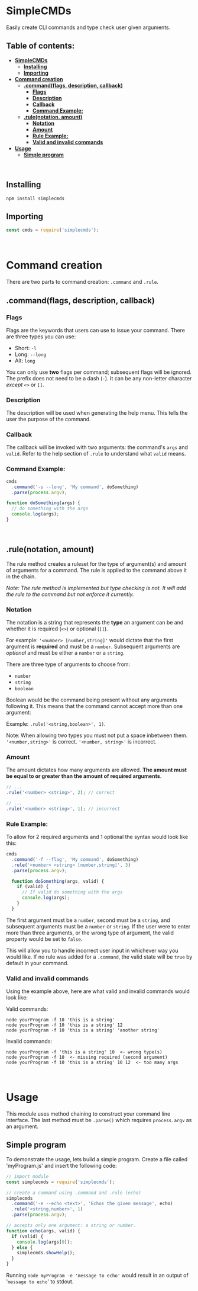 # **SimpleCMDs**
Easily create CLI commands and type check user given arguments. 

##   Table of contents: <!-- omit in toc -->

- [**SimpleCMDs**](#simplecmds)
  - [**Installing**](#installing)
  - [**Importing**](#importing)
- [**Command creation**](#command-creation)
  - [**.command(flags, description, callback)**](#commandflags-description-callback)
    - [**Flags**](#flags)
    - [**Description**](#description)
    - [**Callback**](#callback)
    - [**Command Example:**](#command-example)
  - [**.rule(notation, amount)**](#rulenotation-amount)
    - [**Notation**](#notation)
    - [**Amount**](#amount)
    - [**Rule Example:**](#rule-example)
    - [**Valid and invalid commands**](#valid-and-invalid-commands)
- [**Usage**](#usage)
  - [**Simple program**](#simple-program)

&nbsp;

## **Installing**

```
npm install simplecmds
```

## **Importing**

```javascript
const cmds = require('simplecmds');
```

&nbsp;
# **Command creation**
There are two parts to command creation: `.command` and `.rule`.

## **.command(flags, description, callback)**

### **Flags**
Flags are the keywords that users can use to issue your command. There are three types you can use:
- Short: `-l`
- Long: `--long`
- Alt: `long`

You can only use **two** flags per command; subsequent flags will be ignored. The prefix does not need to be a dash (`-`). It can be any non-letter character *except* `<>` or `[]`.

### **Description**
The description will be used when generating the help menu. This tells the user the purpose of the command.

### **Callback**
The callback will be invoked with two arguments: the command's `args` and `valid`. Refer to the help section of `.rule` to understand what `valid` means.

### **Command Example:**
```javascript
cmds
  .command('-s --long', 'My command', doSomething)
  .parse(process.argv);

function doSomething(args) {
  // do something with the args
  console.log(args);
}
```

&nbsp;
## **.rule(notation, amount)**
The rule method creates a ruleset for the type of argument(s) and amount of arguments for a command. The rule is applied to the command above it in the chain.

*Note: The rule method is implemented but type checking is not. It will add the rule to the command but not enforce it currently.*

### **Notation**
The notation is a string that represents the **type** an argument can be and whether it is required (`<>`) or optional (`[]`).

For example: `'<number> [number,string]'` would dictate that the first argument is **required** and must be a `number`. Subsequent arguments are *optional* and must be either a `number` or a `string`.

There are three type of arguments to choose from:
- `number`
- `string`
- `boolean`

Boolean would be the command being present without any arguments following it. This means that the command cannot accept more than one argument:

Example: `.rule('<string,boolean>', 1)`.

Note: When allowing two types you must not put a space inbetween them. `'<number,string>'` is correct. `'<number, string>'` is incorrect.

### **Amount**
The amount dictates how many arguments are allowed. **The amount must be equal to or greater than the amount of required arguments**.

```javascript
// ...
.rule('<number> <string>', 2); // correct

// ...
.rule('<number> <string>', 1); // incorrect
```
### **Rule Example:**

To allow for 2 required arguments and 1 optional the syntax would look like this:
```javascript
cmds
  .command('-f --flag', 'My command', doSomething)
  .rule('<number> <string> [number,string]', 3)
  .parse(process.argv);

  function doSomething(args, valid) {
    if (valid) {
      // If valid do something with the args
      console.log(args);
    }
  }
```
The first argument must be a `number`, second must be a `string`, and subsequent arguments must be a `number` or `string`. If the user were to enter more than three arguments, or the wrong type of argument, the valid property would be set to `false`.

This will allow you to handle incorrect user input in whichever way you would like. If no rule was added for a `.command`, the valid state will be `true` by default in your command.

### **Valid and invalid commands**

Using the example above, here are what valid and invalid commands would look like:

Valid commands:
```
node yourProgram -f 10 'this is a string'
node yourProgram -f 10 'this is a string' 12
node yourProgram -f 10 'this is a string' 'another string'
```

Invalid commands:
```
node yourProgram -f 'this is a string' 10  <- wrong type(s)
node yourProgram -f 10  <- missing required (second argument)
node yourProgram -f 10 'this is a string' 10 12  <- too many args
```

&nbsp;
# **Usage**
This module uses method chaining to construct your command line interface. The last method must be `.parse()` which requires `process.argv` as an argument.

## **Simple program**
To demonstrate the usage, lets build a simple program. Create a file called 'myProgram.js' and insert the following code:

```javascript
// import module
const simplecmds = require('simplecmds');

// create a command using .command and .rule (echo)
simplecmds
  .command('-e --echo <text>', 'Echos the given message', echo)
  .rule('<string,number>', 1)
  .parse(process.argv);

// accepts only one argument: a string or number.
function echo(args, valid) {
  if (valid) {
    console.log(args[0]);
  } else {
    simplecmds.showHelp();
  } 
}
```

Running `node myProgram -e 'message to echo'` would result in an output of '`message to echo`' to stdout.